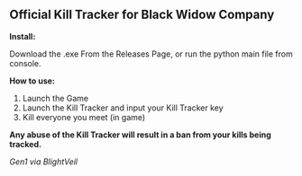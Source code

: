 ## Official Kill Tracker for Black Widow Company


**Install:**

Download the .exe From the Releases Page, or run the python main file from console.


**How to use:**
1. Launch the Game
2. Launch the Kill Tracker and input your Kill Tracker key
3. Kill everyone you meet (in game)


**Any abuse of the Kill Tracker will result in a ban from your kills being tracked.**


*Gen1 via BlightVeil*
